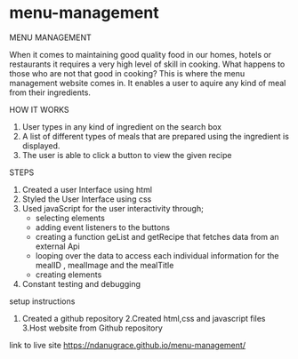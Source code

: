 # menu-management
MENU MANAGEMENT

When it comes to maintaining good quality food in our homes, hotels or restaurants it requires a very high level of skill in cooking. What happens to those who are not that good in cooking?
This is where the menu management website comes in. It enables a user to aquire any kind of meal from their ingredients.

HOW IT WORKS
1. User types in any kind of ingredient on the search  box
2. A list of different types of meals that are prepared using the ingredient is displayed.
3. The user is able to click a button to view the given recipe


STEPS
1. Created a user Interface using html 
2. Styled the User Interface using css
3. Used javaScript for the user interactivity through; 
   - selecting elements
   - adding event listeners to the buttons
   - creating a function geList and getRecipe that fetches data from an external Api 
   - looping over the data to access each individual information for the mealID , mealImage and the mealTitle
   - creating elements
4. Constant testing and debugging

    





setup instructions
1. Created a github repository
2.Created html,css and javascript files
3.Host website from Github repository

link to live site 
https://ndanugrace.github.io/menu-management/



